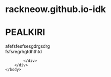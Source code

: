 # rackneow.github.io-idk
<!DOCTYLE html>
<html>
    <head>
        <meta charset="UTF-8" />
        <title>Template</title>
        <link rel="stylesheet" href="style.css" type="text/css" />
    </head>
    <body>
        <div class="wrapper">
            <div class="header">
                <h1>PEALKIRI</h1>
            </div>
            <div class="content">
            afefsfesfsesgdrgsdrg<br>
            fsfsregrhgtdhthtd
            </div>
            <div class="footer">
            
            </div>
        </div>
    </body>
</html>
